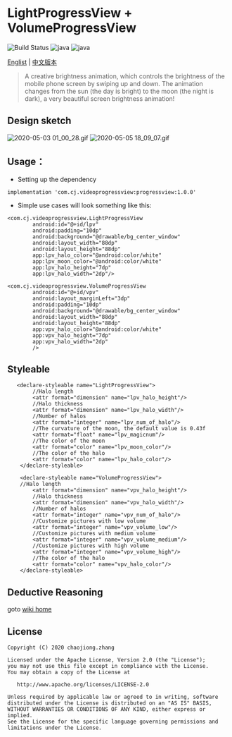 # LightProgressView + VolumeProgressView
![Build Status](https://img.shields.io/badge/build-passing-brightgreen) ![java](https://img.shields.io/badge/language-java-Borange.svg)  ![java](https://img.shields.io/badge/version-1.0.0-orange.svg)

[Englist](https://github.com/zhangchaojiong/VideoProgressView/blob/master/README.md) | [中文版本](https://github.com/zhangchaojiong/VideoProgressView/blob/master/README_zh.md)
>A creative brightness animation, which controls the brightness of the mobile phone screen by swiping up and down. The animation changes from the sun (the day is bright) to the moon (the night is dark), a very beautiful screen brightness animation!

## Design sketch
![2020-05-03 01_00_28.gif](https://github.com/zhangchaojiong/VideoProgressView/blob/master/image/2788235-f057d49c96baa63d.gif)          ![2020-05-05 18_09_07.gif](https://github.com/zhangchaojiong/VideoProgressView/blob/master/image/2788235-cd0a98eda6c1c711.gif)


## Usage：
* Setting up the dependency

```
implementation 'com.cj.videoprogressview:progressview:1.0.0'
```
* Simple use cases will look something like this:

```
<com.cj.videoprogressview.LightProgressView
        android:id="@+id/lpv"
        android:padding="10dp"
        android:background="@drawable/bg_center_window"
        android:layout_width="88dp"
        android:layout_height="88dp"
        app:lpv_halo_color="@android:color/white"
        app:lpv_moon_color="@android:color/white"
        app:lpv_halo_height="7dp"
        app:lpv_halo_width="2dp"/>
```

```
<com.cj.videoprogressview.VolumeProgressView
        android:id="@+id/vpv"
        android:layout_marginLeft="3dp"
        android:padding="10dp"
        android:background="@drawable/bg_center_window"
        android:layout_width="88dp"
        android:layout_height="88dp"
        app:vpv_halo_color="@android:color/white"
        app:vpv_halo_height="7dp"
        app:vpv_halo_width="2dp"
        />
```

## Styleable 

```
   <declare-styleable name="LightProgressView">
        //Halo length
        <attr format="dimension" name="lpv_halo_height"/> 
        //Halo thickness
        <attr format="dimension" name="lpv_halo_width"/>
        //Number of halos
        <attr format="integer" name="lpv_num_of_halo"/>
        //The curvature of the moon, the default value is 0.43f
        <attr format="float" name="lpv_magicnum"/>
        //The color of the moon
        <attr format="color" name="lpv_moon_color"/>
        //The color of the halo
        <attr format="color" name="lpv_halo_color"/>
    </declare-styleable>
```

```
    <declare-styleable name="VolumeProgressView">
    //Halo length
        <attr format="dimension" name="vpv_halo_height"/>
        //Halo thickness
        <attr format="dimension" name="vpv_halo_width"/>
        //Number of halos
        <attr format="integer" name="vpv_num_of_halo"/>
        //Customize pictures with low volume
        <attr format="integer" name="vpv_volume_low"/>
        //Customize pictures with medium volume
        <attr format="integer" name="vpv_volume_medium"/>
        //Customize pictures with high volume
        <attr format="integer" name="vpv_volume_high"/>
        //The color of the halo
        <attr format="color" name="vpv_halo_color"/>
    </declare-styleable>
```

## Deductive Reasoning
goto [wiki home](https://github.com/zhangchaojiong/VideoProgressView/wiki) 

## License

```
Copyright (C) 2020 chaojiong.zhang

Licensed under the Apache License, Version 2.0 (the "License");
you may not use this file except in compliance with the License.
You may obtain a copy of the License at

   http://www.apache.org/licenses/LICENSE-2.0

Unless required by applicable law or agreed to in writing, software
distributed under the License is distributed on an "AS IS" BASIS,
WITHOUT WARRANTIES OR CONDITIONS OF ANY KIND, either express or implied.
See the License for the specific language governing permissions and
limitations under the License.
```

